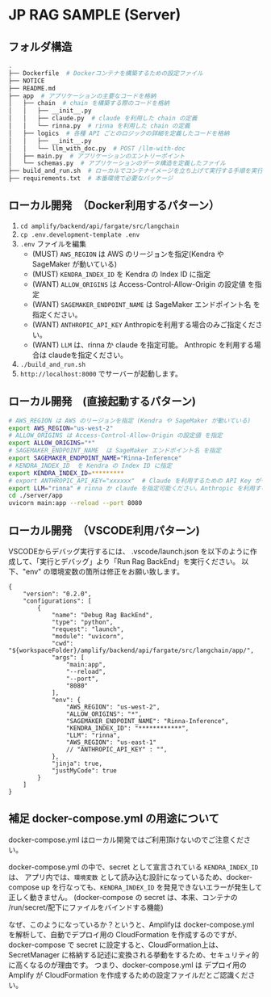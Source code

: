 # JP RAG SAMPLE (Server)

## フォルダ構造

```zsh
.
├── Dockerfile  # Dockerコンテナを構築するための設定ファイル
├── NOTICE
├── README.md
├── app  # アプリケーションの主要なコードを格納
│   ├── chain  # chain を構築する際のコードを格納
│   │   ├── __init__.py
│   │   ├── claude.py  # claude を利用した chain の定義
│   │   └── rinna.py  # rinna を利用した chain の定義
│   ├── logics  # 各種 API ごとのロジックの詳細を定義したコードを格納
│   │   ├── __init__.py
│   │   └── llm_with_doc.py  # POST /llm-with-doc
│   ├── main.py  # アプリケーションのエントリーポイント
│   └── schemas.py  # アプリケーションのデータ構造を定義したファイル
├── build_and_run.sh  # ローカルでコンテナイメージを立ち上げて実行する手順を実行するスクリプト
├── requirements.txt  # 本番環境で必要なパッケージ
```


## ローカル開発　（Docker利用するパターン）

1. `cd amplify/backend/api/fargate/src/langchain`
2. `cp .env.development-template .env`
3. `.env` ファイルを編集
      - (MUST) `AWS_REGION` は AWS のリージョンを指定(Kendra や SageMaker が動いている)
      - (MUST) `KENDRA_INDEX_ID` を Kendra の Index ID に指定
      - (WANT) `ALLOW_ORIGINS` は Access-Control-Allow-Origin の設定値 を指定
      - (WANT) `SAGEMAKER_ENDPOINT_NAME` は SageMaker エンドポイント名 を指定ください。
      - (WANT) `ANTHROPIC_API_KEY` Anthropicを利用する場合のみご指定ください。
      - (WANT) `LLM` は、rinna か claude を指定可能。 Anthropic を利用する場合は claudeを指定ください。
4. `./build_and_run.sh`
5. `http://localhost:8000` でサーバーが起動します。


## ローカル開発　(直接起動するパターン)

```zsh
# AWS_REGION は AWS のリージョンを指定 (Kendra や SageMaker が動いている)
export AWS_REGION="us-west-2"
# ALLOW_ORIGINS は Access-Control-Allow-Origin の設定値 を指定
export ALLOW_ORIGINS="*"
# SAGEMAKER_ENDPOINT_NAME  は SageMaker エンドポイント名 を指定
export SAGEMAKER_ENDPOINT_NAME="Rinna-Inference"
# KENDRA_INDEX_ID  を Kendra の Index ID に指定
export KENDRA_INDEX_ID=*********
# export ANTHROPIC_API_KEY="xxxxxx"  # Claude を利用するための API Key がセットされていればこちらに値をセットする
export LLM="rinna" # rinna か claude を指定可能ください。Anthropic を利用する場合は claudeを指定ください。
cd ./server/app
uvicorn main:app --reload --port 8080
```

## ローカル開発　（VSCODE利用パターン)

VSCODEからデバッグ実行するには、
.vscode/launch.json を以下のように作成して、「実行とデバッグ」より「Run Rag BackEnd」を実行ください。
以下、"env" の環境変数の箇所は修正をお願い致します。
```
{
    "version": "0.2.0",
    "configurations": [
        {
            "name": "Debug Rag BackEnd",
            "type": "python",
            "request": "launch",
            "module": "uvicorn",
            "cwd": "${workspaceFolder}/amplify/backend/api/fargate/src/langchain/app/",
            "args": [
                "main:app",
                "--reload",
                "--port",
                "8080"
            ],
            "env": {
                "AWS_REGION": "us-west-2",
                "ALLOW_ORIGINS": "*",
                "SAGEMAKER_ENDPOINT_NAME": "Rinna-Inference",
                "KENDRA_INDEX_ID": "************",
                "LLM": "rinna",
                "AWS_REGION": "us-east-1"
                // "ANTHROPIC_API_KEY" : "",
            },
            "jinja": true,
            "justMyCode": true
        }
    ]
}
```

## 補足 docker-compose.yml の用途について

docker-compose.yml はローカル開発ではご利用頂けないのでご注意ください。

docker-compose.yml の中で、secret として宣言されている `KENDRA_INDEX_ID` は、
アプリ内では、`環境変数` として読み込む設計になっているため、docker-compose up を行なっても、`KENDRA_INDEX_ID` を発見できないエラーが発生して正しく動きません。
(docker-compose の secret は、本来、コンテナの /run/secret/配下にファイルをバインドする機能)

なぜ、このようになっているか？というと、Amplifyは docker-compose.yml を解析して、自動でデプロイ用の CloudFormation を作成するのですが、docker-compose で secret に設定すると、CloudFormation上は、SecretManager に格納する記述に変換される挙動をするため、セキュリティ的に高くなるのが理由です。
つまり、docker-compose.yml は デプロイ用の Amplify が CloudFormation を作成するための設定ファイルだとご認識ください。
